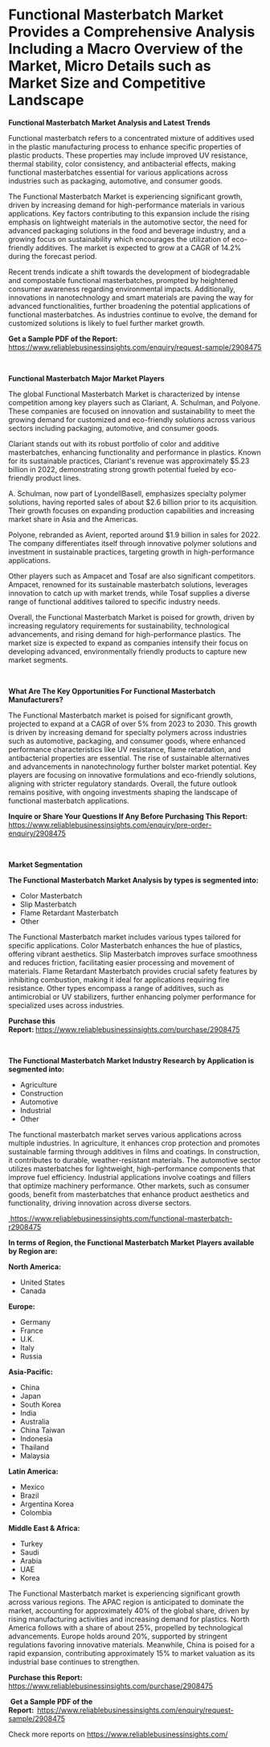 <p><h1>Functional Masterbatch Market Provides a Comprehensive Analysis Including a Macro Overview of the Market, Micro Details such as Market Size and Competitive Landscape</h1></p><p><strong>Functional Masterbatch Market Analysis and Latest Trends</strong></p>
<p><p>Functional masterbatch refers to a concentrated mixture of additives used in the plastic manufacturing process to enhance specific properties of plastic products. These properties may include improved UV resistance, thermal stability, color consistency, and antibacterial effects, making functional masterbatches essential for various applications across industries such as packaging, automotive, and consumer goods.</p><p>The Functional Masterbatch Market is experiencing significant growth, driven by increasing demand for high-performance materials in various applications. Key factors contributing to this expansion include the rising emphasis on lightweight materials in the automotive sector, the need for advanced packaging solutions in the food and beverage industry, and a growing focus on sustainability which encourages the utilization of eco-friendly additives. The market is expected to grow at a CAGR of 14.2% during the forecast period. </p><p>Recent trends indicate a shift towards the development of biodegradable and compostable functional masterbatches, prompted by heightened consumer awareness regarding environmental impacts. Additionally, innovations in nanotechnology and smart materials are paving the way for advanced functionalities, further broadening the potential applications of functional masterbatches. As industries continue to evolve, the demand for customized solutions is likely to fuel further market growth.</p></p>
<p><strong>Get a Sample PDF of the Report:&nbsp;</strong> <a href="https://www.reliablebusinessinsights.com/enquiry/request-sample/2908475?utm_campaign=3366&utm_medium=2&utm_source=Github&utm_content=ia&utm_term=12032025&utm_id=functional-masterbatch">https://www.reliablebusinessinsights.com/enquiry/request-sample/2908475</a></p>
<p>&nbsp;</p>
<p><strong>Functional Masterbatch Major Market Players</strong></p>
<p><p>The global Functional Masterbatch Market is characterized by intense competition among key players such as Clariant, A. Schulman, and Polyone. These companies are focused on innovation and sustainability to meet the growing demand for customized and eco-friendly solutions across various sectors including packaging, automotive, and consumer goods.</p><p>Clariant stands out with its robust portfolio of color and additive masterbatches, enhancing functionality and performance in plastics. Known for its sustainable practices, Clariant's revenue was approximately $5.23 billion in 2022, demonstrating strong growth potential fueled by eco-friendly product lines.</p><p>A. Schulman, now part of LyondellBasell, emphasizes specialty polymer solutions, having reported sales of about $2.6 billion prior to its acquisition. Their growth focuses on expanding production capabilities and increasing market share in Asia and the Americas.</p><p>Polyone, rebranded as Avient, reported around $1.9 billion in sales for 2022. The company differentiates itself through innovative polymer solutions and investment in sustainable practices, targeting growth in high-performance applications.</p><p>Other players such as Ampacet and Tosaf are also significant competitors. Ampacet, renowned for its sustainable masterbatch solutions, leverages innovation to catch up with market trends, while Tosaf supplies a diverse range of functional additives tailored to specific industry needs.</p><p>Overall, the Functional Masterbatch Market is poised for growth, driven by increasing regulatory requirements for sustainability, technological advancements, and rising demand for high-performance plastics. The market size is expected to expand as companies intensify their focus on developing advanced, environmentally friendly products to capture new market segments.</p></p>
<p>&nbsp;</p>
<p><strong>What Are The Key Opportunities For Functional Masterbatch Manufacturers?</strong></p>
<p><p>The Functional Masterbatch market is poised for significant growth, projected to expand at a CAGR of over 5% from 2023 to 2030. This growth is driven by increasing demand for specialty polymers across industries such as automotive, packaging, and consumer goods, where enhanced performance characteristics like UV resistance, flame retardation, and antibacterial properties are essential. The rise of sustainable alternatives and advancements in nanotechnology further bolster market potential. Key players are focusing on innovative formulations and eco-friendly solutions, aligning with stricter regulatory standards. Overall, the future outlook remains positive, with ongoing investments shaping the landscape of functional masterbatch applications.</p></p>
<p><strong>Inquire or Share Your Questions If Any Before Purchasing This Report:</strong> <a href="https://www.reliablebusinessinsights.com/enquiry/pre-order-enquiry/2908475?utm_campaign=3366&utm_medium=2&utm_source=Github&utm_content=ia&utm_term=12032025&utm_id=functional-masterbatch">https://www.reliablebusinessinsights.com/enquiry/pre-order-enquiry/2908475</a></p>
<p>&nbsp;</p>
<p><strong>Market Segmentation</strong></p>
<p><strong>The Functional Masterbatch Market Analysis by types is segmented into:</strong></p>
<p><ul><li>Color Masterbatch</li><li>Slip Masterbatch</li><li>Flame Retardant Masterbatch</li><li>Other</li></ul></p>
<p><p>The Functional Masterbatch market includes various types tailored for specific applications. Color Masterbatch enhances the hue of plastics, offering vibrant aesthetics. Slip Masterbatch improves surface smoothness and reduces friction, facilitating easier processing and movement of materials. Flame Retardant Masterbatch provides crucial safety features by inhibiting combustion, making it ideal for applications requiring fire resistance. Other types encompass a range of additives, such as antimicrobial or UV stabilizers, further enhancing polymer performance for specialized uses across industries.</p></p>
<p><strong>Purchase this Report:&nbsp;</strong><a href="https://www.reliablebusinessinsights.com/purchase/2908475?utm_campaign=3366&utm_medium=2&utm_source=Github&utm_content=ia&utm_term=12032025&utm_id=functional-masterbatch">https://www.reliablebusinessinsights.com/purchase/2908475</a></p>
<p>&nbsp;</p>
<p><strong>The Functional Masterbatch Market Industry Research by Application is segmented into:</strong></p>
<p><ul><li>Agriculture</li><li>Construction</li><li>Automotive</li><li>Industrial</li><li>Other</li></ul></p>
<p><p>The functional masterbatch market serves various applications across multiple industries. In agriculture, it enhances crop protection and promotes sustainable farming through additives in films and coatings. In construction, it contributes to durable, weather-resistant materials. The automotive sector utilizes masterbatches for lightweight, high-performance components that improve fuel efficiency. Industrial applications involve coatings and fillers that optimize machinery performance. Other markets, such as consumer goods, benefit from masterbatches that enhance product aesthetics and functionality, driving innovation across diverse sectors.</p></p>
<p><a href="https://www.reliablebusinessinsights.com/functional-masterbatch-r2908475?utm_campaign=3366&utm_medium=2&utm_source=Github&utm_content=ia&utm_term=12032025&utm_id=functional-masterbatch">&nbsp;https://www.reliablebusinessinsights.com/functional-masterbatch-r2908475</a></p>
<p><strong>In terms of Region, the Functional Masterbatch Market Players available by Region are:</strong></p>
<p>
    <p> <strong> North America: </strong>
        <ul>
            <li>United States</li>
            <li>Canada</li>
        </ul>
        </p> 
    <p> <strong> Europe: </strong>
        <ul>
            <li>Germany</li>
            <li>France</li>
            <li>U.K.</li>
            <li>Italy</li>
            <li>Russia</li>
        </ul>
        </p> 
    <p> <strong> Asia-Pacific: </strong>
        <ul>
            <li>China</li>
            <li>Japan</li>
            <li>South Korea</li>
            <li>India</li>
            <li>Australia</li>
            <li>China Taiwan</li>
            <li>Indonesia</li>
            <li>Thailand</li>
            <li>Malaysia</li>
        </ul>
        </p> 
    <p> <strong> Latin America: </strong>
        <ul>
            <li>Mexico</li>
            <li>Brazil</li>
            <li>Argentina Korea</li>
            <li>Colombia</li>
        </ul>
        </p> 
    <p> <strong> Middle East & Africa: </strong>
        <ul>
            <li>Turkey</li>
            <li>Saudi</li>
            <li>Arabia</li>
            <li>UAE</li>
            <li>Korea</li>
        </ul>
    </p>
    </p>
<p><p>The Functional Masterbatch market is experiencing significant growth across various regions. The APAC region is anticipated to dominate the market, accounting for approximately 40% of the global share, driven by rising manufacturing activities and increasing demand for plastics. North America follows with a share of about 25%, propelled by technological advancements. Europe holds around 20%, supported by stringent regulations favoring innovative materials. Meanwhile, China is poised for a rapid expansion, contributing approximately 15% to market valuation as its industrial base continues to strengthen.</p></p>
<p><strong>Purchase this Report: </strong><a href="https://www.reliablebusinessinsights.com/purchase/2908475?utm_campaign=3366&utm_medium=2&utm_source=Github&utm_content=ia&utm_term=12032025&utm_id=functional-masterbatch">https://www.reliablebusinessinsights.com/purchase/2908475</a></p>
<p>&nbsp;<strong>Get a Sample PDF of the Report:&nbsp;&nbsp;</strong><a href="https://www.reliablebusinessinsights.com/enquiry/request-sample/2908475?utm_campaign=3366&utm_medium=2&utm_source=Github&utm_content=ia&utm_term=12032025&utm_id=functional-masterbatch">https://www.reliablebusinessinsights.com/enquiry/request-sample/2908475</a></p>
<p><strong></strong></p>
<p>Check more reports on <a href="https://www.reliablebusinessinsights.com/?utm_campaign=3366&utm_medium=2&utm_source=Github&utm_content=ia&utm_term=12032025&utm_id=functional-masterbatch">https://www.reliablebusinessinsights.com/</a></p>
